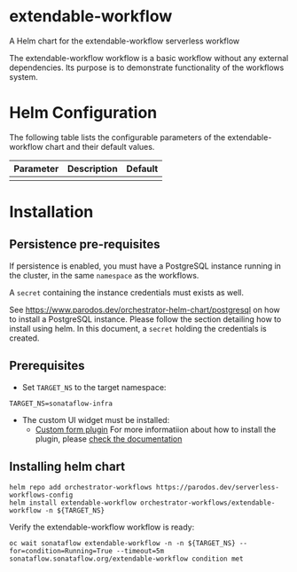 
extendable-workflow
===========

A Helm chart for the extendable-workflow serverless workflow

The extendable-workflow workflow is a basic workflow without any external dependencies.
Its purpose is to demonstrate functionality of the workflows system.

# Helm Configuration

The following table lists the configurable parameters of the extendable-workflow chart and their default values.

| Parameter                | Description             | Default        |
| ------------------------ | ----------------------- | -------------- |
|                          |                         |                |


# Installation
## Persistence pre-requisites
If persistence is enabled, you must have a PostgreSQL instance running in the cluster, in the same `namespace` as the workflows.

A `secret` containing the instance credentials must exists as well. 

See https://www.parodos.dev/orchestrator-helm-chart/postgresql on how to install a PostgreSQL instance. Please follow the section detailing how to install using helm. In this document, a `secret` holding the credentials is created.

## Prerequisites 
* Set `TARGET_NS` to the target namespace:
```console
TARGET_NS=sonataflow-infra
```

* The custom UI widget must be installed:
  * [Custom form plugin](https://github.com/parodos-dev/custom-form-example-plugin)
For more informatiion about how to install the plugin, please [check the documentation](https://github.com/parodos-dev/custom-form-example-plugin/tree/main?tab=readme-ov-file#1-install-the-example-workflow)
## Installing helm chart 

```console
helm repo add orchestrator-workflows https://parodos.dev/serverless-workflows-config
helm install extendable-workflow orchestrator-workflows/extendable-workflow -n ${TARGET_NS}
```

Verify the extendable-workflow workflow is ready:
```console
oc wait sonataflow extendable-workflow -n -n ${TARGET_NS} --for=condition=Running=True --timeout=5m
sonataflow.sonataflow.org/extendable-workflow condition met
```
